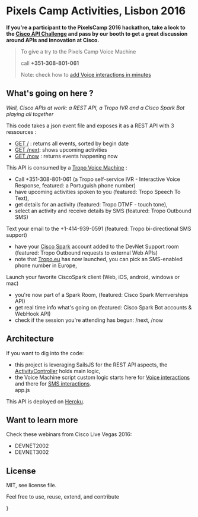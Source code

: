 # Pixels Camp Activities, Lisbon 2016

**If you're a participant to the PixelsCamp 2016 hackathon, 
take a look to the [Cisco API Challenge](https://github.com/ObjectIsAdvantag/hackathon-resources/tree/master/pixelscamp-lisbon) 
and pass by our booth to get a great discussion around APIs and innovation at Cisco.**

> To give a try to the Pixels Camp Voice Machine
>
> call **+351-308-801-061**
>
> Note: check how to [add Voice interactions in minutes](https://github.com/ObjectIsAdvantag/hackathon-resources/tree/master/pixelscamp-lisbon#tropo-starter-guide)


## What's going on here ?

_Well, Cisco APIs at work: a REST API, a Tropo IVR and a Cisco Spark Bot playing all together_

This code takes a json event file and exposes it as a REST API with 3 ressources :
- [GET /](https://pixelscamp.herokuapp.com/) : returns all events, sorted by begin date
- [GET /next](https://pixelscamp.herokuapp.com/next?limit=10): shows upcoming activities
- [GET /now](https://pixelscamp.herokuapp.com/now) : returns events happening now

This API is consumed by a [Tropo Voice Machine](https://tropo.com) :
- Call +351-308-801-061 (a Tropo self-service IVR - Interactive Voice Response, featured: a Portuguish phone number) 
- have upcoming activities spoken to you (featured: Tropo Speech To Text),
- get details for an activity (featured: Tropo DTMF - touch tone),
- select an activity and receive details by SMS (featured: Tropo Outbound SMS)

Text your email to the +1-414-939-0591 (featured: Tropo bi-directional SMS support)
- have your [Cisco Spark](https://www.ciscospark.com) account added to the DevNet Support room (featured: Tropo Outbound requests to external Web APIs)
- note that [Tropo.eu](https://blog.tropo.eu/2016/09/20/tropo-in-europe-what-it-means/) has now launched, you can pick an SMS-enabled phone number in Europe,

Launch your favorite CiscoSpark client (Web, iOS, android, windows or mac)
- you're now part of a Spark Room, (featured: Cisco Spark Memverships API) 
- get real time info what's going on (featured: Cisco Spark Bot accounts & WebHook API)
- check if the session you're attending has begun: /next, /now


## Architecture

If you want to dig into the code:
- this project is leveraging SailsJS for the REST API aspects, the [ActivityController](api/controllers/ActivityController.js) holds main logic,
- the Voice Machine script custom logic starts here for [Voice interactions](tropo-IVR.js#L354) and there for [SMS interactions](tropo-IVR.js#L318).  
app.js

This API is deployed on [Heroku](https://pixelscamp.herokuapp.com/).


## Want to learn more

Check these webinars from Cisco Live Vegas 2016:
- DEVNET2002
- DEVNET3002


## License

MIT, see license file.

Feel free to use, reuse, extend, and contribute



}